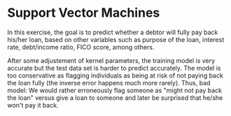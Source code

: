 # Support Vector Machines

In this exercise, the goal is to predict whether a debtor will fully pay back his/her loan, based on other variables such as purpose of the loan, interest rate, debt/income ratio, FICO score, among others.

After some adjustement of kernel parameters, the training model is very accurate but the test data set is harder to predict accurately.
The model is too conservative as flagging individuals as being at risk of not paying back the loan fully (the inverse error happens much more rarely).
Thus, bad model: We would rather erroneously flag someone as "might not pay back the loan" versus give a loan to someone and later be surprised that he/she won't pay it back.
